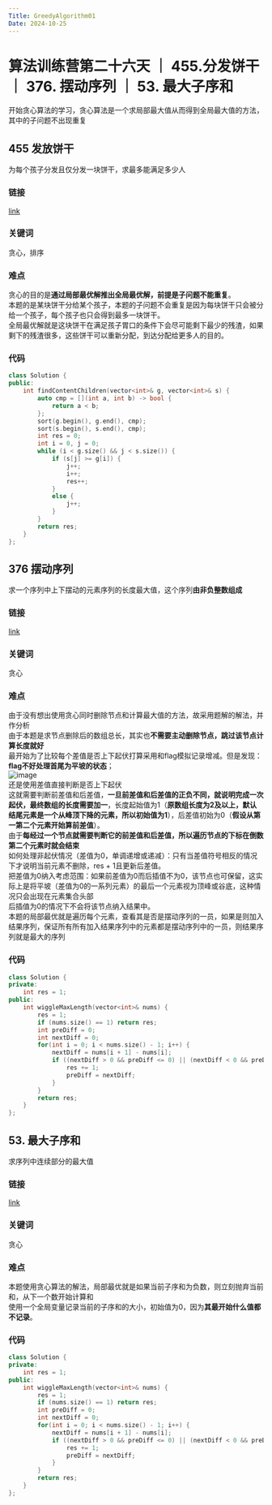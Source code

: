 ```yaml
---
Title: GreedyAlgorithm01
Date: 2024-10-25
---
```

# 算法训练营第二十六天 ｜ 455.分发饼干｜ 376. 摆动序列 ｜ 53. 最大子序和
开始贪心算法的学习，贪心算法是一个求局部最大值从而得到全局最大值的方法，其中的子问题不出现重复
## 455 发放饼干
为每个孩子分发且仅分发一块饼干，求最多能满足多少人
### 链接 
[link](https://leetcode.cn/problems/assign-cookies/description/)
### 关键词
贪心，排序
### 难点
贪心的目的是**通过局部最优解推出全局最优解，前提是子问题不能重复**。\
本题的是某块饼干分给某个孩子，本题的子问题不会重复是因为每块饼干只会被分给一个孩子，每个孩子也只会得到最多一块饼干。\
全局最优解就是这块饼干在满足孩子胃口的条件下会尽可能剩下最少的残渣，如果剩下的残渣很多，这些饼干可以重新分配，到达分配给更多人的目的。
### 代码
~~~C++
class Solution {
public:
    int findContentChildren(vector<int>& g, vector<int>& s) {
        auto cmp = [](int a, int b) -> bool {
            return a < b;
        };
        sort(g.begin(), g.end(), cmp);
        sort(s.begin(), s.end(), cmp);
        int res = 0;
        int i = 0, j = 0;
        while (i < g.size() && j < s.size()) {
            if (s[j] >= g[i]) {
                j++;
                i++;
                res++;
            }
            else {
                j++;
            }
        }
        return res;
    }
};
~~~
## 376 摆动序列
求一个序列中上下摆动的元素序列的长度最大值，这个序列**由非负整数组成**
### 链接
[link](https://leetcode.cn/problems/wiggle-subsequence/)
### 关键词
贪心
### 难点
由于没有想出使用贪心同时删除节点和计算最大值的方法，故采用题解的解法，并作分析\
由于本题是求节点删除后的数组总长，其实也**不需要主动删除节点，跳过该节点计算长度就好**\
最开始为了比较每个差值是否上下起伏打算采用和flag模拟记录增减。但是发现：**flag不好处理首尾为平坡的状态**；\
![image](https://github.com/user-attachments/assets/94721b54-5e3a-485d-9f16-3abef52444c2)\
还是使用差值直接判断是否上下起伏\
这就需要判断前差值和后差值，**一旦前差值和后差值的正负不同，就说明完成一次起伏，最终数组的长度需要加一**，长度起始值为1（**原数组长度为2及以上，默认结尾元素是一个从峰顶下降的元素，所以初始值为1**），后差值初始为0（**假设从第一第二个元素开始算前差值**）。\
由于**每经过一个节点就需要判断它的前差值和后差值，所以遍历节点的下标在倒数第二个元素时就会结束**\
如何处理非起伏情况（差值为0，单调递增或递减）：只有当差值符号相反的情况下才说明当前元素不删除，res + 1且更新后差值。\
把差值为0纳入考虑范围：如果前差值为0而后插值不为0，该节点也可保留，这实际上是将平坡（差值为0的一系列元素）的最后一个元素视为顶峰或谷底，这种情况只会出现在元素集合头部\
后插值为0的情况下不会将该节点纳入结果中。\
本题的局部最优就是遍历每个元素，查看其是否是摆动序列的一员，如果是则加入结果序列，保证所有所有加入结果序列中的元素都是摆动序列中的一员，则结果序列就是最大的序列
### 代码
~~~C++
class Solution {
private:
    int res = 1;
public:
    int wiggleMaxLength(vector<int>& nums) {
        res = 1;
        if (nums.size() == 1) return res;
        int preDiff = 0;
        int nextDiff = 0;
        for(int i = 0; i < nums.size() - 1; i++) {
            nextDiff = nums[i + 1] - nums[i];
            if ((nextDiff > 0 && preDiff <= 0) || (nextDiff < 0 && preDiff >= 0)) {
                res += 1;
                preDiff = nextDiff;
            }
        }
        return res;
    }
};
~~~
## 53. 最大子序和
求序列中连续部分的最大值
### 链接
[link](https://leetcode.cn/problems/maximum-subarray/)
### 关键词
贪心
### 难点
本题使用贪心算法的解法，局部最优就是如果当前子序和为负数，则立刻抛弃当前和，从下一个数开始计算和\
使用一个全局变量记录当前的子序和的大小，初始值为0，因为**其最开始什么值都不记录**。
### 代码
~~~c++
class Solution {
private:
    int res = 1;
public:
    int wiggleMaxLength(vector<int>& nums) {
        res = 1;
        if (nums.size() == 1) return res;
        int preDiff = 0;
        int nextDiff = 0;
        for(int i = 0; i < nums.size() - 1; i++) {
            nextDiff = nums[i + 1] - nums[i];
            if ((nextDiff > 0 && preDiff <= 0) || (nextDiff < 0 && preDiff >= 0)) {
                res += 1;
                preDiff = nextDiff;
            }
        }
        return res;
    }
};
~~~



